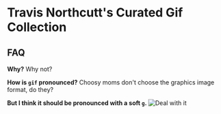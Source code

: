 # Travis Northcutt's Curated Gif Collection

## FAQ

**Why?**
Why not?

**How is `gif` pronounced?**
Choosy moms don't choose the graphics image format, do they?

**But I think it should be pronounced with a soft `g`.**
![Deal with it](https://gifs.travisnorthcutt.com/paul-rudd-deal-with-it.gif)
